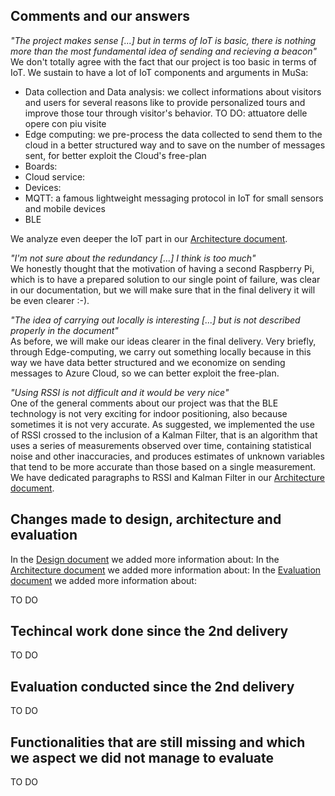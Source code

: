 ## Comments and our answers

*"The project makes sense [...] but in terms of IoT is basic, there is nothing more than the most fundamental idea of sending and recieving a beacon"* <br>
We don't totally agree with the fact that our project is too basic in terms of IoT. We sustain to have a lot of IoT components and arguments in MuSa:
- Data collection and Data analysis: we collect informations about visitors and users for several reasons like to provide personalized tours and improve those tour through visitor's behavior. TO DO: attuatore delle opere con piu visite
- Edge computing: we pre-process the data collected to send them to the cloud in a better structured way and to save on the number of messages sent, for better exploit the Cloud's free-plan
- Boards:
- Cloud service:
- Devices:
- MQTT: a famous lightweight messaging protocol in IoT for small sensors and mobile devices
- BLE

We analyze even deeper the IoT part in our [Architecture document](docs/Architecture.md).

*"I'm not sure about the redundancy [...] I think is too much"* <br>
We honestly thought that the motivation of having a second Raspberry Pi, which is to have a prepared solution to our single point of failure, was clear in our documentation, but we will make sure that in the final delivery it will be even clearer :-).

*"The idea of carrying out locally is interesting [...] but is not described properly in the document"* <br>
As before, we will make our ideas clearer in the final delivery. Very briefly, through Edge-computing, we carry out something locally because in this way we have data better structured and we economize on sending messages to Azure Cloud, so we can better exploit the free-plan. 

*"Using RSSI is not difficult and it would be very nice"*<br>
One of the general comments about our project was that the BLE technology is not very exciting for indoor positioning, also because sometimes it is not very accurate. As suggested, we implemented the use of RSSI crossed to the inclusion of a Kalman Filter, that is an algorithm that uses a series of measurements observed over time, containing statistical noise and other inaccuracies, and produces estimates of unknown variables that tend to be more accurate than those based on a single measurement. We have dedicated paragraphs to RSSI and Kalman Filter in our [Architecture document](docs/Architecture.md).

## Changes made to design, architecture and evaluation
In the [Design document](docs/Design.md) we added more information about:
In the [Architecture document](docs/Architecture.md) we added more information about:
In the [Evaluation document](docs/Evaluation.md) we added more information about:

TO DO

## Techincal work done since the 2nd delivery
TO DO

## Evaluation conducted since the 2nd delivery 
TO DO

## Functionalities that are still missing and which we aspect we did not manage to evaluate
TO DO